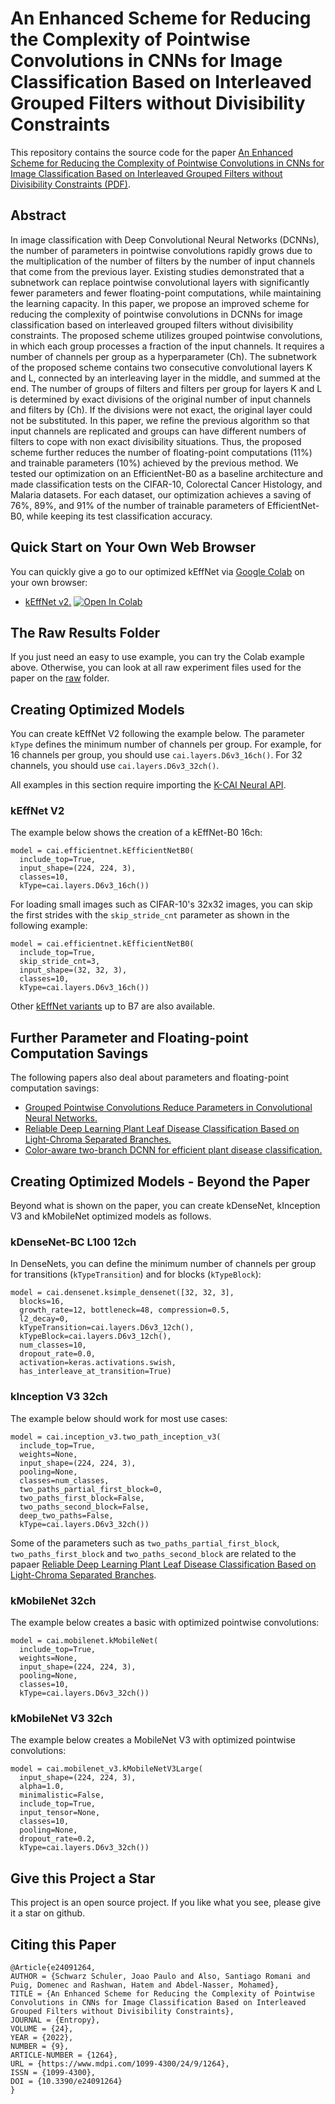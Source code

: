 # An Enhanced Scheme for Reducing the Complexity of Pointwise Convolutions in CNNs for Image Classification Based on Interleaved Grouped Filters without Divisibility Constraints

This repository contains the source code for the paper [An Enhanced Scheme for Reducing the Complexity of Pointwise Convolutions in CNNs for Image Classification Based on Interleaved Grouped Filters without Divisibility Constraints (PDF)](https://www.researchgate.net/publication/363413038_An_Enhanced_Scheme_for_Reducing_the_Complexity_of_Pointwise_Convolutions_in_CNNs_for_Image_Classification_Based_on_Interleaved_Grouped_Filters_without_Divisibility_Constraints).

## Abstract
In image classification with Deep Convolutional Neural Networks (DCNNs), the number of parameters in pointwise convolutions rapidly grows due to the multiplication of the number of filters by the number of input channels that come from the previous layer. Existing studies demonstrated that a subnetwork can replace pointwise convolutional layers with significantly fewer parameters and fewer floating-point computations, while maintaining the learning capacity. In this paper, we propose an improved scheme for reducing the complexity of pointwise convolutions in DCNNs for image classification based on interleaved grouped filters without divisibility constraints. The proposed scheme utilizes grouped pointwise convolutions, in which each group processes a fraction of the input channels. It requires a number of channels per group as a hyperparameter (Ch). The subnetwork of the proposed scheme contains two consecutive convolutional layers K and L, connected by an interleaving layer in the middle, and summed at the end. The number of groups of filters and filters per group for layers K and L is determined by exact divisions of the original number of input channels and filters by (Ch). If the divisions were not exact, the original layer could not be substituted. In this paper, we refine the previous algorithm so that input channels are replicated and groups can have different numbers of filters to cope with non exact divisibility situations. Thus, the proposed scheme further reduces the number of floating-point computations (11\%) and trainable parameters (10\%) achieved by the previous method. We tested our optimization on an EfficientNet-B0 as a baseline architecture and made classification tests on the CIFAR-10, Colorectal Cancer Histology, and Malaria datasets. For each dataset, our optimization achieves a saving of 76\%, 89\%, and 91\% of the number of trainable parameters of EfficientNet-B0, while keeping its test classification accuracy.

## Quick Start on Your Own Web Browser
You can quickly give a go to our optimized kEffNet via [Google Colab](https://colab.research.google.com/) on your own browser:
* [kEffNet v2.](https://colab.research.google.com/github/joaopauloschuler/k-neural-api/blob/master/examples/jupyter/kEffNet_v2.ipynb) [![Open In Colab](https://colab.research.google.com/assets/colab-badge.svg)](https://colab.research.google.com/github/joaopauloschuler/k-neural-api/blob/master/examples/jupyter/kEffNet_v2.ipynb)

## The Raw Results Folder
If you just need an easy to use example, you can try the Colab example above. Otherwise, you can look at all raw experiment files used for the paper on the [raw](https://github.com/joaopauloschuler/kEffNetV2/tree/main/raw) folder.

## Creating Optimized Models
You can create kEffNet V2 following the example below. The parameter `kType` defines the minimum number of channels per group. For example, for 16 channels per group, you should use `cai.layers.D6v3_16ch()`. For 32 channels, you should use `cai.layers.D6v3_32ch()`.

All examples in this section require importing the [K-CAI Neural API](https://github.com/joaopauloschuler/k-neural-api).

### kEffNet V2
The example below shows the creation of a kEffNet-B0 16ch:
```
model = cai.efficientnet.kEfficientNetB0(
  include_top=True,
  input_shape=(224, 224, 3),
  classes=10,
  kType=cai.layers.D6v3_16ch())
```
For loading small images such as CIFAR-10's 32x32 images, you can skip the first strides with the `skip_stride_cnt` parameter as shown in the following example:
```
model = cai.efficientnet.kEfficientNetB0(
  include_top=True,
  skip_stride_cnt=3,
  input_shape=(32, 32, 3),
  classes=10,
  kType=cai.layers.D6v3_16ch())
```
Other [kEffNet variants](https://github.com/joaopauloschuler/k-neural-api/blob/master/cai/efficientnet.py) up to B7 are also available.

## Further Parameter and Floating-point Computation Savings
The following papers also deal about parameters and floating-point computation savings:
- [Grouped Pointwise Convolutions Reduce Parameters in Convolutional Neural Networks.](https://www.researchgate.net/publication/360226228_Grouped_Pointwise_Convolutions_Reduce_Parameters_in_Convolutional_Neural_Networks)
- [Reliable Deep Learning Plant Leaf Disease Classification Based on Light-Chroma Separated Branches.](https://www.researchgate.net/publication/355215213_Reliable_Deep_Learning_Plant_Leaf_Disease_Classification_Based_on_Light-Chroma_Separated_Branches)
- [Color-aware two-branch DCNN for efficient plant disease classification.](https://www.researchgate.net/publication/361511874_Color-Aware_Two-Branch_DCNN_for_Efficient_Plant_Disease_Classification)

## Creating Optimized Models - Beyond the Paper
Beyond what is shown on the paper, you can create kDenseNet, kInception V3 and kMobileNet optimized models as follows.

### kDenseNet-BC L100 12ch
In DenseNets, you can define the minimum number of channels per group for transitions (`kTypeTransition`) and for blocks (`kTypeBlock`):
```
model = cai.densenet.ksimple_densenet([32, 32, 3], 
  blocks=16, 
  growth_rate=12, bottleneck=48, compression=0.5,
  l2_decay=0,
  kTypeTransition=cai.layers.D6v3_12ch(),
  kTypeBlock=cai.layers.D6v3_12ch(), 
  num_classes=10,
  dropout_rate=0.0,
  activation=keras.activations.swish,
  has_interleave_at_transition=True)
```

### kInception V3 32ch
The example below should work for most use cases:
```
model = cai.inception_v3.two_path_inception_v3(
  include_top=True,
  weights=None,
  input_shape=(224, 224, 3),
  pooling=None,
  classes=num_classes,
  two_paths_partial_first_block=0,
  two_paths_first_block=False,
  two_paths_second_block=False,
  deep_two_paths=False,
  kType=cai.layers.D6v3_32ch())
```
Some of the parameters such as `two_paths_partial_first_block`, `two_paths_first_block` and `two_paths_second_block` are related to the papaer [Reliable Deep Learning Plant Leaf Disease Classification Based on Light-Chroma Separated Branches](https://github.com/joaopauloschuler/two-path-noise-lab-plant-disease).

### kMobileNet 32ch

The example below creates a basic with optimized pointwise convolutions:

```
model = cai.mobilenet.kMobileNet(
  include_top=True,
  weights=None,
  input_shape=(224, 224, 3),
  pooling=None,
  classes=10,
  kType=cai.layers.D6v3_32ch())
```

### kMobileNet V3 32ch
The example below creates a MobileNet V3 with optimized pointwise convolutions:
```
model = cai.mobilenet_v3.kMobileNetV3Large(
  input_shape=(224, 224, 3),
  alpha=1.0,
  minimalistic=False,
  include_top=True,
  input_tensor=None,
  classes=10,
  pooling=None,
  dropout_rate=0.2,
  kType=cai.layers.D6v3_32ch())
```

## Give this Project a Star
This project is an open source project. If you like what you see, please give it a star on github.

## Citing this Paper
```
@Article{e24091264,
AUTHOR = {Schwarz Schuler, Joao Paulo and Also, Santiago Romani and Puig, Domenec and Rashwan, Hatem and Abdel-Nasser, Mohamed},
TITLE = {An Enhanced Scheme for Reducing the Complexity of Pointwise Convolutions in CNNs for Image Classification Based on Interleaved Grouped Filters without Divisibility Constraints},
JOURNAL = {Entropy},
VOLUME = {24},
YEAR = {2022},
NUMBER = {9},
ARTICLE-NUMBER = {1264},
URL = {https://www.mdpi.com/1099-4300/24/9/1264},
ISSN = {1099-4300},
DOI = {10.3390/e24091264}
}
```
